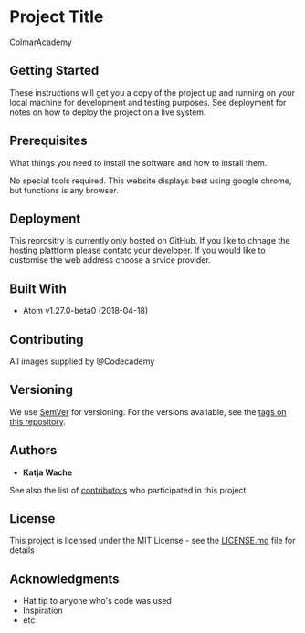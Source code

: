 # Project Title

ColmarAcademy

## Getting Started

These instructions will get you a copy of the project up and running on your local machine for development and testing purposes. See deployment for notes on how to deploy the project on a live system.

## Prerequisites

What things you need to install the software and how to install them.

No special tools required. This website displays best using google chrome, but functions is any browser.

## Deployment

This reprositry is currently only hosted on GitHub. If you like to chnage the hosting plattform please contatc your developer.
If you would like to customise the web address choose a srvice provider.

## Built With

* Atom v1.27.0-beta0 (2018-04-18)

## Contributing

All images supplied by @Codecademy

## Versioning

We use [SemVer](http://semver.org/) for versioning. For the versions available, see the [tags on this repository](https://github.com/your/project/tags). 

## Authors

* **Katja Wache**

See also the list of [contributors](https://github.com/your/project/contributors) who participated in this project.

## License

This project is licensed under the MIT License - see the [LICENSE.md](LICENSE.md) file for details

## Acknowledgments

* Hat tip to anyone who's code was used
* Inspiration
* etc
